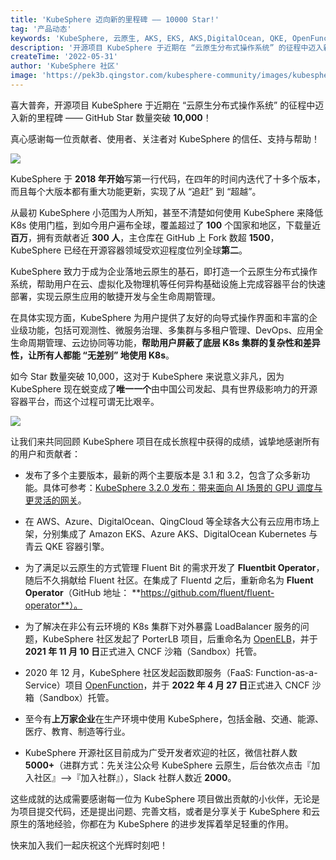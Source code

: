 ```yaml
---
title: 'KubeSphere 迈向新的里程碑 —— 10000 Star!'
tag: '产品动态'
keywords: 'KubeSphere, 云原生, AKS, EKS, AKS,DigitalOcean, QKE, OpenFunction, OpenELB'
description: '开源项目 KubeSphere 于近期在 “云原生分布式操作系统” 的征程中迈入新的里程碑 —— GitHub Star 数量突破 10,000！'
createTime: '2022-05-31'
author: 'KubeSphere 社区'
image: 'https://pek3b.qingstor.com/kubesphere-community/images/kubesphere-gitlab-devops.png'
---
```


喜大普奔，开源项目 KubeSphere 于近期在 “云原生分布式操作系统” 的征程中迈入新的里程碑 —— GitHub Star 数量突破 **10,000**！

真心感谢每一位贡献者、使用者、关注者对 KubeSphere 的信任、支持与帮助！

![](https://pek3b.qingstor.com/kubesphere-community/images/202205311720159.png)

KubeSphere 于 **2018 年开始**写第一行代码，在四年的时间内迭代了十多个版本，而且每个大版本都有重大功能更新，实现了从 “追赶” 到 “超越”。

从最初 KubeSphere 小范围为人所知，甚至不清楚如何使用 KubeSphere 来降低 K8s 使用门槛，到如今用户遍布全球，覆盖超过了 **100** 个国家和地区，下载量近**百万**，拥有贡献者近 **300 人**，主仓库在 GitHub 上 Fork 数超 **1500**，KubeSphere 已经在开源容器领域受欢迎程度位列全球**第二**。

KubeSphere 致力于成为企业落地云原生的基石，即打造一个云原生分布式操作系统，帮助用户在云、虚拟化及物理机等任何异构基础设施上完成容器平台的快速部署，实现云原生应用的敏捷开发与全生命周期管理。

在具体实现方面，KubeSphere 为用户提供了友好的向导式操作界面和丰富的企业级功能，包括可观测性、微服务治理、多集群与多租户管理、DevOps、应用全生命周期管理、云边协同等功能，**帮助用户屏蔽了底层 K8s 集群的复杂性和差异性，让所有人都能 “无差别” 地使用 K8s**。

如今 Star 数量突破 10,000，这对于 KubeSphere 来说意义非凡，因为 KubeSphere 现在蜕变成了**唯一一个**由中国公司发起、具有世界级影响力的开源容器平台，而这个过程可谓无比艰辛。

![](https://pek3b.qingstor.com/kubesphere-community/images/202205311543999.png)

让我们来共同回顾 KubeSphere 项目在成长旅程中获得的成绩，诚挚地感谢所有的用户和贡献者：

+ 发布了多个主要版本，最新的两个主要版本是 3.1 和 3.2，包含了众多新功能。具体可参考：[KubeSphere 3.2.0 发布：带来面向 AI 场景的 GPU 调度与更灵活的网关](https://kubesphere.com.cn/blogs/kubesphere-3.2.0-ga-announcement/)。
+ 在 AWS、Azure、DigitalOcean、QingCloud 等全球各大公有云应用市场上架，分别集成了 Amazon EKS、Azure AKS、DigitalOcean Kubernetes 与青云 QKE 容器引擎。

+ 为了满足以云原生的方式管理 Fluent Bit 的需求开发了 **Fluentbit Operator**，随后不久捐献给 Fluent 社区。在集成了 Fluentd 之后，重新命名为 **Fluent Operator**（GitHub 地址： **https://github.com/fluent/fluent-operator**）。
+ 为了解决在非公有云环境的 K8s 集群下对外暴露 LoadBalancer 服务的问题，KubeSphere 社区发起了 PorterLB 项目，后重命名为 [OpenELB](https://github.com/kubesphere/openelb/)，并于 **2021 年 11 月 10 日**正式进入 CNCF 沙箱（Sandbox）托管。
+ 2020 年 12 月，KubeSphere 社区发起函数即服务（FaaS: Function-as-a-Service）项目 [OpenFunction](https://github.com/OpenFunction/OpenFunction/)，并于 **2022 年 4 月 27 日**正式进入 CNCF 沙箱（Sandbox）托管。
+ 至今有**上万家企业**在生产环境中使用 KubeSphere，包括金融、交通、能源、医疗、教育、制造等行业。
+ KubeSphere 开源社区目前成为广受开发者欢迎的社区，微信社群人数 **5000+**（进群方式：先关注公众号 KubeSphere 云原生，后台依次点击『加入社区』-->『加入社群』），Slack 社群人数近 **2000**。

这些成就的达成需要感谢每一位为 KubeSphere 项目做出贡献的小伙伴，无论是为项目提交代码，还是提出问题、完善文档，或者是分享关于 KubeSphere 和云原生的落地经验，你都在为 KubeSphere 的进步发挥着举足轻重的作用。

快来加入我们一起庆祝这个光辉时刻吧！
